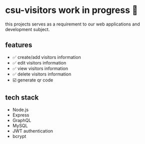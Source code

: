 # csu-visitors work in progress 🚩

this projects serves as a requirement to our web applications and development subject.

## features

- ✅ create/add visitors information
- ✅ edit visitors information
- ✅ view visitors information
- ✅ delete visitors information
- ☑️ generate qr code

## tech stack

- Node.js
- Express
- GraphQL
- MySQL
- JWT authentication
- bcrypt
